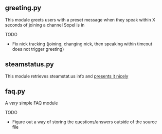 ## greeting.py ##
This module greets users with a preset message when they speak within X seconds of joining a channel Sopel is in

TODO
* Fix nick tracking (joining, changing nick, then speaking within timeout does not trigger greeting)


## steamstatus.py ##
This module retrieves steamstat.us info and [presents it nicely](https://imgur.com/a/TKnsRLM)


## faq.py ##
A *very* simple FAQ module 

TODO 
* Figure out a way of storing the questions/answers outside of the source file
